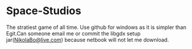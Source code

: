 # Space-Studios
The stratiest game of all time.
Use github for windows as it is simpler than Egit.Can someone email me or commit the libgdx setup jar(NikolaBo@live.com) 
because netbook will not let me download.

